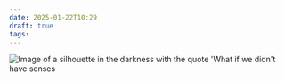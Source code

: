 ```yaml
---
date: 2025-01-22T10:29
draft: true
tags:
---
```

![Image of a silhouette in the darkness with the quote 'What if we didn't have senses](/attachment/zettel-notes/attachment-2025-01-22.jpg)
